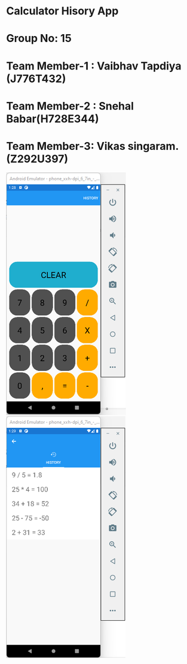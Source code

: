 
# Calculator Hisory App
# Group No: 15

# Team Member-1 : Vaibhav Tapdiya (J776T432)
# Team Member-2 : Snehal Babar(H728E344)
# Team Member-3: Vikas singaram. (Z292U397)

![alt text](images/Picture1.png "Calculator Main Page screenshot")
![alt text](images/Picture2.png "Calculator History Page screenshot")
